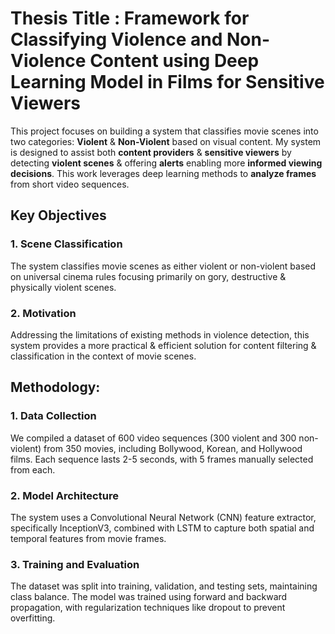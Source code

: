 # Thesis Title : Framework for Classifying Violence and Non-Violence Content using Deep Learning Model in Films for Sensitive Viewers
This project focuses on building a system that classifies movie scenes into two categories: **Violent** & **Non-Violent** based on visual content. My system is designed to assist both **content providers** & **sensitive viewers** by detecting **violent scenes** & offering **alerts** enabling more **informed viewing decisions**. This work leverages deep learning methods to **analyze frames** from short video sequences.

## Key Objectives
### 1. Scene Classification 
The system classifies movie scenes as either violent or non-violent based on universal cinema rules focusing primarily on gory, destructive & physically violent scenes.
### 2. Motivation 
Addressing the limitations of existing methods in violence detection, this system provides a more practical & efficient solution for content filtering & classification in the context of movie scenes.

## Methodology:
### 1. Data Collection 
We compiled a dataset of 600 video sequences (300 violent and 300 non-violent) from 350 movies, including Bollywood, Korean, and Hollywood films. Each sequence lasts 2-5 seconds, with 5 frames manually selected from each.

### 2. Model Architecture
The system uses a Convolutional Neural Network (CNN) feature extractor, specifically InceptionV3, combined with LSTM to capture both spatial and temporal features from movie frames.

### 3. Training and Evaluation
The dataset was split into training, validation, and testing sets, maintaining class balance. The model was trained using forward and backward propagation, with regularization techniques like dropout to prevent overfitting.